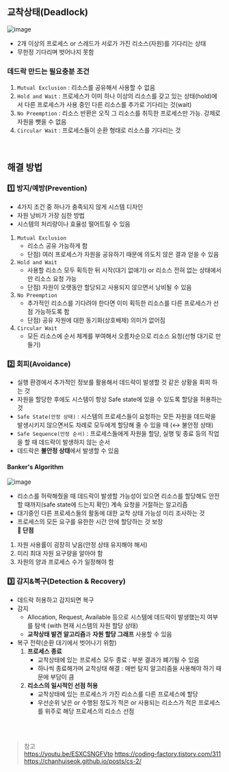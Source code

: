 ## 교착상태(Deadlock) 
![image](https://user-images.githubusercontent.com/63537847/222340066-85b9693f-b8ea-4a04-8691-a015c77b7759.png)

- 2개 이상의 프로세스 or 스레드가 서로가 가진 리소스(자원)를 기다리는 상태 
- 무한정 기다리며 벗어나지 못함 

### 데드락 만드는 필요충분 조건 
1. `Mutual Exclusion` : 리소스를 공유해서 사용할 수 없음 
2. `Hold and Wait` : 프로세스가 이미 하나 이상의 리소스를 갖고 있는 상태(hold)에서 다른 프로세스가 사용 중인 다른 리소스를 추가로 기다리는 것(wait) 
3. `No Preemption` : 리소스 반환은 오직 그 리소스를 취득한 프로세스만 가능. 강제로 자원을 뺏을 수 없음 
4. `Circular Wait` : 프로세스들이 순환 형태로 리소스를 기다리는 것 

</br> 

## 해결 방법 
### 1️⃣ 방지/예방(Prevention)
- 4가지 조건 중 하나가 충족되지 않게 시스템 디자인 
- 자원 낭비가 가장 심한 방법 
- 시스템의 처리량이나 효율성 떨어트릴 수 있음 
1. `Mutual Exclusion` 
   - 리소스 공유 가능하게 함
   - 단점) 여러 프로세스가 자원을 공유하기 때문에 의도치 않은 결과 얻을 수 있음
2. `Hold and Wait` 
   - 사용할 리소스 모두 획득한 뒤 시작(대기 없애기) or 리소스 전혀 없는 상태에서만 리소스 요청 가능 
   - 단점) 자원이 오랫동안 할당되고 사용되지 않으면서 낭비될 수 있음 
3. `No Preemption` 
   - 추가적인 리소스를 기다려야 한다면 이미 획득한 리소스를 다른 프로세스가 선점 가능하도록 함
   - 단점) 공유 자원에 대한 동기화(상호배제) 의미가 없어짐 
4. `Circular Wait` 
   - 모든 리소스에 순서 체계를 부여해서 오름차순으로 리소스 요청(선형 대기로 만들기) 

### 2️⃣ 회피(Avoidance)
- 실행 환경에서 추가적인 정보를 활용해서 데드락이 발생할 것 같은 상황을 회피 하는 것 
- 자원을 할당한 후에도 시스템이 항상 Safe state에 있을 수 있도록 할당을 허용하는 것 
- `Safe State(안정 상태)` : 시스템의 프로세스들이 요청하는 모든 자원을 데드락을 발생시키지 않으면서도 차례로 모두에게 할당해 줄 수 있을 때 (↔ 불안정 상태)
- `Safe Sequence(안정 순서)` : 프로세스들에게 자원을 할당, 실행 및 종료 등의 작업을 할 때 데드락이 발생하지 않는 순서
- 데드락은 **불안정 상태**에서 발생할 수 있음 

#### Banker's Algorithm
![image](https://user-images.githubusercontent.com/63537847/222342687-794ea188-f170-48f0-8a73-73899682f5e2.png)

- 리소스를 허락해줬을 때 데드락이 발생할 가능성이 있으면 리소스를 할당해도 안전할 때까지(safe state에 드는지 확인) 계속 요청을 거절하는 알고리즘 
- 대기중인 다른 프로세스들의 활동에 대한 교착 상태 가능성 미리 조사하는 것            
- 프로세스의 모든 요구를 유한한 시간 안에 할당하는 것 보장                                    
**🔴 단점**
1. 자원 사용률이 굉장히 낮음(안정 상태 유지해야 해서)
2. 미리 최대 자원 요구량을 알아야 함 
3. 자원의 양과 프로세스 수가 일정해야 함 

### 3️⃣ 감지&복구(Detection & Recovery)
- 데드락 허용하고 감지되면 복구 
- 감지
  - Allocation, Request, Available 등으로 시스템에 데드락이 발생했는지 여부를 탐색 (with 현재 시스템의 자원 할당 상태)
  - **교착상태 발견 알고리즘**과 **자원 할당 그래프** 사용할 수 있음 
- 복구 전략(순환 대기에서 벗어나기 위함)
  1. **프로세스 종료** 
     - 교착상태에 있는 프로세스 모두 종료 : 부분 결과가 폐기될 수 있음 
     - 하나씩 종료해가며 교착상태 해결 : 매번 탐지 알고리즘을 사용해야 하기 때문에 부담이 큼 
  2. **리소스의 일시적인 선점 허용** 
     - 교착상태에 있는 프로세스가 가진 리소스를 다른 프로세스에 할당
     - 우선순위 낮은 or 수행된 정도가 적은 or 사용되는 리소스가 적은 프로세스를 위주로 해당 프로세스의 리소스 선점 


</br>
</br>

> 참고          
> https://youtu.be/ESXCSNGFVto
> https://coding-factory.tistory.com/311          
> https://chanhuiseok.github.io/posts/cs-2/             
